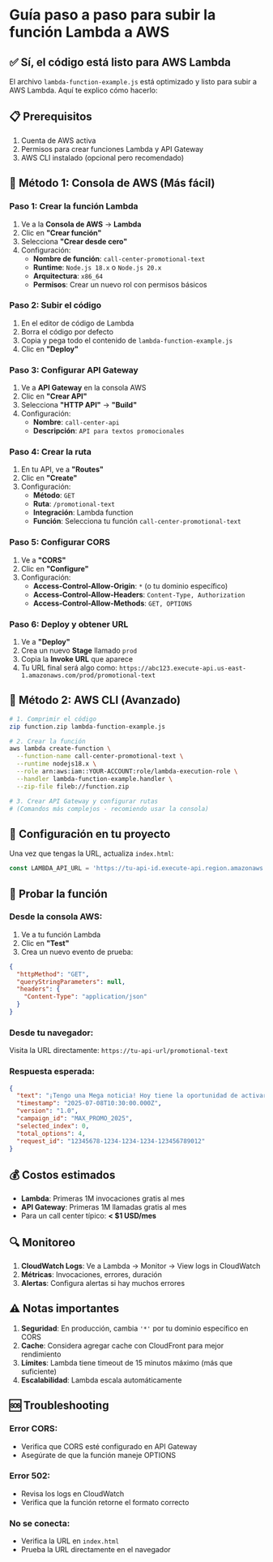 # Guía paso a paso para subir la función Lambda a AWS

## ✅ **Sí, el código está listo para AWS Lambda**

El archivo `lambda-function-example.js` está optimizado y listo para subir a AWS Lambda. Aquí te explico cómo hacerlo:

## 📋 **Prerequisitos**

1. Cuenta de AWS activa
2. Permisos para crear funciones Lambda y API Gateway
3. AWS CLI instalado (opcional pero recomendado)

## 🚀 **Método 1: Consola de AWS (Más fácil)**

### Paso 1: Crear la función Lambda

1. Ve a la **Consola de AWS** → **Lambda**
2. Clic en **"Crear función"**
3. Selecciona **"Crear desde cero"**
4. Configuración:
   - **Nombre de función**: `call-center-promotional-text`
   - **Runtime**: `Node.js 18.x` o `Node.js 20.x`
   - **Arquitectura**: `x86_64`
   - **Permisos**: Crear un nuevo rol con permisos básicos

### Paso 2: Subir el código

1. En el editor de código de Lambda
2. Borra el código por defecto
3. Copia y pega todo el contenido de `lambda-function-example.js`
4. Clic en **"Deploy"**

### Paso 3: Configurar API Gateway

1. Ve a **API Gateway** en la consola AWS
2. Clic en **"Crear API"**
3. Selecciona **"HTTP API"** → **"Build"**
4. Configuración:
   - **Nombre**: `call-center-api`
   - **Descripción**: `API para textos promocionales`

### Paso 4: Crear la ruta

1. En tu API, ve a **"Routes"**
2. Clic en **"Create"**
3. Configuración:
   - **Método**: `GET`
   - **Ruta**: `/promotional-text`
   - **Integración**: Lambda function
   - **Función**: Selecciona tu función `call-center-promotional-text`

### Paso 5: Configurar CORS

1. Ve a **"CORS"**
2. Clic en **"Configure"**
3. Configuración:
   - **Access-Control-Allow-Origin**: `*` (o tu dominio específico)
   - **Access-Control-Allow-Headers**: `Content-Type, Authorization`
   - **Access-Control-Allow-Methods**: `GET, OPTIONS`

### Paso 6: Deploy y obtener URL

1. Ve a **"Deploy"**
2. Crea un nuevo **Stage** llamado `prod`
3. Copia la **Invoke URL** que aparece
4. Tu URL final será algo como: `https://abc123.execute-api.us-east-1.amazonaws.com/prod/promotional-text`

## 🚀 **Método 2: AWS CLI (Avanzado)**

```bash
# 1. Comprimir el código
zip function.zip lambda-function-example.js

# 2. Crear la función
aws lambda create-function \
  --function-name call-center-promotional-text \
  --runtime nodejs18.x \
  --role arn:aws:iam::YOUR-ACCOUNT:role/lambda-execution-role \
  --handler lambda-function-example.handler \
  --zip-file fileb://function.zip

# 3. Crear API Gateway y configurar rutas
# (Comandos más complejos - recomiendo usar la consola)
```

## 🔧 **Configuración en tu proyecto**

Una vez que tengas la URL, actualiza `index.html`:

```javascript
const LAMBDA_API_URL = 'https://tu-api-id.execute-api.region.amazonaws.com/prod/promotional-text';
```

## 🧪 **Probar la función**

### Desde la consola AWS:
1. Ve a tu función Lambda
2. Clic en **"Test"**
3. Crea un nuevo evento de prueba:

```json
{
  "httpMethod": "GET",
  "queryStringParameters": null,
  "headers": {
    "Content-Type": "application/json"
  }
}
```

### Desde tu navegador:
Visita la URL directamente: `https://tu-api-url/promotional-text`

### Respuesta esperada:
```json
{
  "text": "¡Tengo una Mega noticia! Hoy tiene la oportunidad de activar MAX de 149 pesos, a tan solo 60 pesos al mes durante 6 meses. ¿Desea aprovechar esta promoción exclusiva?",
  "timestamp": "2025-07-08T10:30:00.000Z",
  "version": "1.0",
  "campaign_id": "MAX_PROMO_2025",
  "selected_index": 0,
  "total_options": 4,
  "request_id": "12345678-1234-1234-1234-123456789012"
}
```

## 💰 **Costos estimados**

- **Lambda**: Primeras 1M invocaciones gratis al mes
- **API Gateway**: Primeras 1M llamadas gratis al mes
- Para un call center típico: **< $1 USD/mes**

## 🔍 **Monitoreo**

1. **CloudWatch Logs**: Ve a Lambda → Monitor → View logs in CloudWatch
2. **Métricas**: Invocaciones, errores, duración
3. **Alertas**: Configura alertas si hay muchos errores

## ⚠️ **Notas importantes**

1. **Seguridad**: En producción, cambia `'*'` por tu dominio específico en CORS
2. **Cache**: Considera agregar cache con CloudFront para mejor rendimiento
3. **Límites**: Lambda tiene timeout de 15 minutos máximo (más que suficiente)
4. **Escalabilidad**: Lambda escala automáticamente

## 🆘 **Troubleshooting**

### Error CORS:
- Verifica que CORS esté configurado en API Gateway
- Asegúrate de que la función maneje OPTIONS

### Error 502:
- Revisa los logs en CloudWatch
- Verifica que la función retorne el formato correcto

### No se conecta:
- Verifica la URL en `index.html`
- Prueba la URL directamente en el navegador
